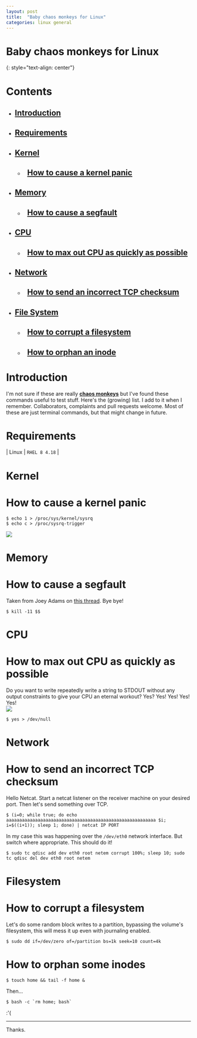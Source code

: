 ```yaml
---
layout: post
title:  "Baby chaos monkeys for Linux"
categories: linux general
---
```


# Baby chaos monkeys for Linux
{: style="text-align: center"}

# Contents

- ## [**Introduction**](#introduction)<br>
- ## [**Requirements**](#requirements)<br>
- ## [**Kernel**](#kernel)<br>
   - ## &nbsp;&nbsp;[How to cause a kernel panic](#how-to-cause-a-kernel-panic)<br>
- ## [**Memory**](#memory)<br>
   - ## &nbsp;&nbsp;[How to cause a segfault](#how-to-cause-a-segfault)<br>
- ## [**CPU**](#cpu)<br>
   - ## &nbsp;&nbsp;[How to max out CPU as quickly as possible](#how-to-max-out-cpu-as-quickly-as-possible)<br>
- ## [**Network**](#network)<br>
   - ## &nbsp;&nbsp;[How to send an incorrect TCP checksum](#how-to-send-an-incorrect-TCP-checksum)<br>
- ## [**File System**](#filesystem)<br>
   - ## &nbsp;&nbsp;[How to corrupt a filesystem](#how-to-corrupt-a-filesystem)<br>
   - ## &nbsp;&nbsp;[How to orphan an inode](#how-to-orphan-some-inodes)<br>

# Introduction

I'm not sure if these are really [**chaos monkeys**](https://en.wikipedia.org/wiki/Chaos_engineering) but I've found these commands useful to test stuff. Here's the (growing) list. I add to it when I remember. Collaborators, complaints and pull requests welcome. Most of these are just terminal commands, but that might change in future.

# Requirements

| Linux | `RHEL 8 4.18` |

# Kernel

# How to cause a kernel panic

```
$ echo 1 > /proc/sys/kernel/sysrq
$ echo c > /proc/sysrq-trigger
```
![](https://media1.tenor.com/images/0d19c4b59db501d0b5c0dd897a234055/tenor.gif?itemid=5799525)

# Memory

# How to cause a segfault

Taken from Joey Adams on [this thread](https://codegolf.stackexchange.com/questions/4399/shortest-code-that-raises-a-sigsegv). Bye bye!

```
$ kill -11 $$
```

# CPU

# How to max out CPU as quickly as possible

Do you want to write repeatedly write a string to STDOUT without any output constraints to give your CPU an eternal workout? Yes? Yes! Yes! Yes! Yes!<br>
![](https://media.giphy.com/media/svcVqVsSvzm0g/giphy.gif)

```
$ yes > /dev/null
```

# Network

# How to send an incorrect TCP checksum

Hello Netcat. Start a netcat listener on the receiver machine on your desired port. Then let's send something over TCP.
```
$ (i=0; while true; do echo aaaaaaaaaaaaaaaaaaaaaaaaaaaaaaaaaaaaaaaaaaaaaaaaaaaaaaaaa $i; i=$((i+1)); sleep 1; done) | netcat IP PORT
```
In my case this was happening over the `/dev/eth0` network interface. But switch where appropriate. This should do it!
```
$ sudo tc qdisc add dev eth0 root netem corrupt 100%; sleep 10; sudo tc qdisc del dev eth0 root netem
```

# Filesystem

# How to corrupt a filesystem

Let's do some random block writes to a partition, bypassing the volume's filesystem, this will mess it up even with journaling enabled.
```
$ sudo dd if=/dev/zero of=/partition bs=1k seek=10 count=4k
```

# How to orphan some inodes

```
$ touch home && tail -f home &
```
Then...
```
$ bash -c `rm home; bash`
```
:'(

---

Thanks.
